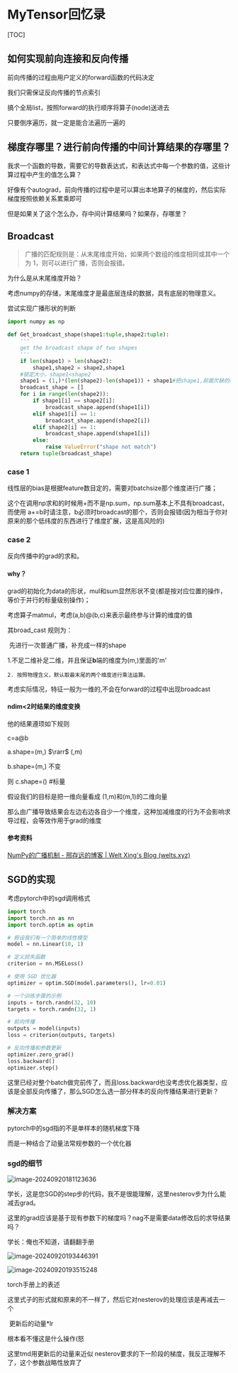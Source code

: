 # MyTensor回忆录

[TOC]

## 如何实现前向连接和反向传播

前向传播的过程由用户定义的forward函数的代码决定

我们只需保证反向传播的节点索引

搞个全局list，按照forward的执行顺序将算子(node)送进去

只要倒序遍历，就一定是能合法遍历一遍的

## 梯度存哪里？进行前向传播的中间计算结果的存哪里？

我求一个函数的导数，需要它的导数表达式，和表达式中每一个参数的值，这些计算过程中产生的值怎么算？

好像有个autograd，前向传播的过程中是可以算出本地算子的梯度的，然后实际梯度按照依赖关系累乘即可

但是如果关了这个怎么办，存中间计算结果吗？如果存，存哪里？

## Broadcast

> 广播的匹配规则是：从末尾维度开始，如果两个数组的维度相同或其中一个为 1，则可以进行广播，否则会报错。

为什么是从末尾维度开始？

考虑numpy的存储，末尾维度才是最底层连续的数据，具有底层的物理意义。

尝试实现广播形状的判断

```python
import numpy as np

def Get_broadcast_shape(shape1:tuple,shape2:tuple):
    '''
    get the broadcast shape of two shapes
    '''
    if len(shape1) > len(shape2):
        shape1,shape2 = shape2,shape1
    #锁定大小，shape1<shape2
    shape1 = (1,)*(len(shape2)-len(shape1)) + shape1#把shape1,前面欠缺的维度补齐
    broadcast_shape = []
    for i in range(len(shape2)):
        if shape1[i] == shape2[i]:
            broadcast_shape.append(shape1[i])
        elif shape1[i] == 1:
            broadcast_shape.append(shape2[i])
        elif shape2[i] == 1:
            broadcast_shape.append(shape1[i])
        else:
            raise ValueError("shape not match")
    return tuple(broadcast_shape)
```



### case 1

线性层的bias是根据feature数目定的，需要对batchsize那个维度进行广播；

这个在调用np求和的时候用+而不是np.sum，np.sum基本上不具有broadcast，而使用 a+=b时请注意，b必须时broadcast的那个，否则会报错(因为相当于你对原来的那个低纬度的东西进行了维度扩展，这是高风险的)

### case 2

反向传播中的grad的求和。

#### why？

grad的初始化为data的形状，mul和sum显然形状不变(都是按对应位置的操作，等价于并行的标量级别操作)；

考虑算子matmul，考虑(a,b)@(b,c)来表示最终参与计算的维度的值

其broad_cast 规则为：

​	先进行一次普通广播，补充成一样的shape

​	1.不足二维补足二维，并且保证**b**端的维度为(m,)里面的'm'

	2. 按照物理含义，默认取最末尾的两个维度进行乘法运算。

考虑实际情况，特征一般为一维的,不会在forward的过程中出现broadcast

#### ndim<2时结果的维度变换

他的结果遵顼如下规则

c=a@b

a.shape=(m,)  $\rarr$ (,m)

b.shape=(m,) 不变

则 c.shape=()   #标量

假设我们的目标是把一维向量看成 (1,m)和(m,1)的二维向量

那么由广播导致结果会左边右边各自少一个维度，这种加减维度的行为不会影响求导过程，会等效作用于grad的维度

#### 参考资料

[NumPy的广播机制 - 邢存远的博客 | Welt Xing's Blog (welts.xyz)](https://welts.xyz/2022/04/26/broadcast/)

## SGD的实现

考虑pytorch中的sgd调用格式

```python
import torch
import torch.nn as nn
import torch.optim as optim

# 假设我们有一个简单的线性模型
model = nn.Linear(10, 1)

# 定义损失函数
criterion = nn.MSELoss()

# 使用 SGD 优化器
optimizer = optim.SGD(model.parameters(), lr=0.01)

# 一个训练步骤的示例
inputs = torch.randn(32, 10) 
targets = torch.randn(32, 1)  

# 前向传播
outputs = model(inputs)     
loss = criterion(outputs, targets)

# 反向传播和参数更新
optimizer.zero_grad()  
loss.backward()        
optimizer.step()      
```

这里已经对整个batch做完前传了，而且loss.backward也没考虑优化器类型，应该是全部反向传播了，那么SGD怎么选一部分样本的反向传播结果进行更新？

### 解决方案

pytorch中的sgd指的不是单样本的随机梯度下降

而是一种结合了动量法常规参数的一个优化器

### sgd的细节



![image-20240920181123636](https://typorasyt.oss-cn-nanjing.aliyuncs.com/202409201958782.png)

学长，这是您SGD的step步的代码，我不是很能理解，这里nesterov步为什么能减去grad。

这里的grad应该是基于现有参数下的梯度吗？nag不是需要data修改后的求导结果吗？

学长：俺也不知道，请翻翻手册





![image-20240920193446391](https://typorasyt.oss-cn-nanjing.aliyuncs.com/202409201958820.png)

![image-20240920193515248](https://typorasyt.oss-cn-nanjing.aliyuncs.com/202409201958704.png)

torch手册上的表述

这里式子的形式就和原来的不一样了，然后它对nesterov的处理应该是再减去一个

​	 更新后的动量*lr

根本看不懂这是什么操作(怒

这里tmd用更新后的动量来近似 nesterov要求的下一阶段的梯度，我反正理解不了，这个参数战略性放弃了
